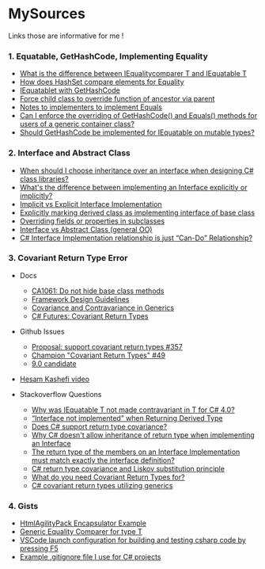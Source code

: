 # MySources
Links those are informative for me !

### 1. Equatable, GetHashCode, Implementing Equality
   - [What is the difference between IEqualitycomparer T and IEquatable T](https://stackoverflow.com/questions/9316918/what-is-the-difference-between-iequalitycomparert-and-iequatablet)
   - [How does HashSet compare elements for Equality](https://stackoverflow.com/questions/8952003/how-does-hashset-compare-elements-for-equality)
   - [IEquatablet with GetHashCode](https://stackoverflow.com/questions/58379115/iequatablet-with-gethashcode)
   - [Force child class to override function of ancestor via parent](https://stackoverflow.com/questions/19791178/force-child-class-to-override-function-of-ancestor-via-parent)
   - [Notes to implementers to implement Equals](https://docs.microsoft.com/en-us/dotnet/api/system.iequatable-1?view=netframework-4.8#notes-to-implementers)
   - [Can I enforce the overriding of GetHashCode() and Equals() methods for users of a generic container class?](https://softwareengineering.stackexchange.com/questions/307999/can-i-enforce-the-overriding-of-gethashcode-and-equals-methods-for-users-of)
   - [Should GetHashCode be implemented for IEquatable<T> on mutable types?](https://stackoverflow.com/questions/49055673/should-gethashcode-be-implemented-for-iequatablet-on-mutable-types)


### 2. Interface and Abstract Class
   - [When should I choose inheritance over an interface when designing C# class libraries?](https://stackoverflow.com/questions/5816563/when-should-i-choose-inheritance-over-an-interface-when-designing-c-sharp-class)
   - [What's the difference between implementing an Interface explicitly or implicitly?](https://softwareengineering.stackexchange.com/questions/136319/whats-the-difference-between-implementing-an-interface-explicitly-or-implicitly)
   - [Implicit vs Explicit Interface Implementation](https://stackoverflow.com/questions/598714/implicit-vs-explicit-interface-implementation)
   - [Explicitly marking derived class as implementing interface of base class](https://stackoverflow.com/questions/46541462/explicitly-marking-derived-class-as-implementing-interface-of-base-class)
   - [Overriding fields or properties in subclasses](https://stackoverflow.com/questions/326223/overriding-fields-or-properties-in-subclasses)
   - [Interface vs Abstract Class (general OO)](https://stackoverflow.com/questions/761194/interface-vs-abstract-class-general-oo)
   - [C# Interface Implementation relationship is just “Can-Do” Relationship?](https://stackoverflow.com/questions/255644/c-sharp-interface-implementation-relationship-is-just-can-do-relationship)

### 3. Covariant Return Type Error
   - Docs
     - [CA1061: Do not hide base class methods](https://docs.microsoft.com/en-us/visualstudio/code-quality/ca1061?view=vs-2019)
     - [Framework Design Guidelines](https://docs.microsoft.com/en-us/dotnet/standard/design-guidelines/)
     - [Covariance and Contravariance in Generics](https://docs.microsoft.com/en-us/dotnet/standard/generics/covariance-and-contravariance)
     - [C# Futures: Covariant Return Types](https://www.infoq.com/news/2020/01/CSharp-Covariant-Return-Types/)

   - Github Issues
     - [Proposal: support covariant return types #357](https://github.com/dotnet/roslyn/issues/357)
     - [Champion "Covariant Return Types" #49](https://github.com/dotnet/csharplang/issues/49)
     - [9.0 candidate](https://github.com/dotnet/csharplang/milestone/15)
     
   - [Hesam Kashefi video](https://www.youtube.com/watch?v=LsKIhuRJbtk&feature=youtu.be)
      
   - Stackoverflow Questions
     - [Why was IEquatable T not made contravariant in T for C# 4.0?](https://stackoverflow.com/questions/3289440/why-was-iequatable-t-not-made-contravariant-in-t-for-c-sharp-4-0)
     - [“Interface not implemented” when Returning Derived Type](https://stackoverflow.com/questions/1121283/interface-not-implemented-when-returning-derived-type)
     - [Does C# support return type covariance?](https://stackoverflow.com/questions/5709034/does-c-sharp-support-return-type-covariance)
     - [Why C# doesn't allow inheritance of return type when implementing an Interface](https://stackoverflow.com/questions/1319663/why-c-sharp-doesnt-allow-inheritance-of-return-type-when-implementing-an-interf)
     - [The return type of the members on an Interface Implementation must match exactly the interface definition?](https://stackoverflow.com/questions/7996127/the-return-type-of-the-members-on-an-interface-implementation-must-match-exactly)
     - [C# return type covariance and Liskov substitution principle](https://stackoverflow.com/questions/43892239/c-sharp-return-type-covariance-and-liskov-substitution-principle)
     - [What do you need Covariant Return Types for?](https://softwareengineering.stackexchange.com/questions/368872/what-do-you-need-covariant-return-types-for)
     - [C# covariant return types utilizing generics](https://stackoverflow.com/questions/4348760/c-sharp-covariant-return-types-utilizing-generics)
     
     
### 4. Gists
   - [HtmlAgilityPack Encapsulator Example](https://github.com/zzzprojects/html-agility-pack/blob/master/src/Tests/HtmlAgilityPack.Tests.NetStandard2_0/EncapsulatorTests.cs)
   - [Generic Equality Comparer for type T](https://gist.github.com/parsalotfy/3209ef2e71255773342b99cab9700f32)
   - [VSCode launch configuration for building and testing csharp code by pressing F5](https://gist.github.com/parsalotfy/10a466c0681fc14bdd86debee7e9789d)
   - [Example .gitignore file I use for C# projects](https://gist.github.com/kmorcinek/2710267)
